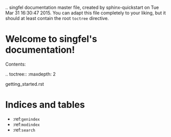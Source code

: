 .. singfel documentation master file, created by
   sphinx-quickstart on Tue Mar 31 16:30:47 2015.
   You can adapt this file completely to your liking, but it should at least
   contain the root `toctree` directive.

Welcome to singfel's documentation!
===================================

Contents:

.. toctree::
   :maxdepth: 2

   getting_started.rst

Indices and tables
==================

* :ref:`genindex`
* :ref:`modindex`
* :ref:`search`

